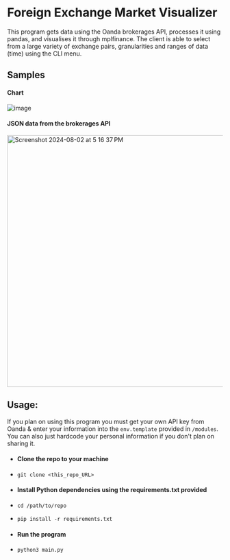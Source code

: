 # Foreign Exchange Market Visualizer 

This program gets data using the Oanda brokerages API, processes it using pandas, and visualises it through mplfinance. The client is able to select from a large variety of exchange pairs, granularities and ranges of data (time) using the CLI menu.

## Samples
#### Chart
![image](https://github.com/user-attachments/assets/173b9438-6994-430e-9a9f-3443680f42cc)
#### JSON data from the brokerages API
<img width="587" alt="Screenshot 2024-08-02 at 5 16 37 PM" src="https://github.com/user-attachments/assets/a5248305-9617-4c81-b374-b981658889f9">



## Usage:
If you plan on using this program you must get your own API key from Oanda & enter your information into the `env.template` provided in `/modules`.
You can also just hardcode your personal information if you don't plan on sharing it.   

  

- #### Clone the repo to your machine
  
- `git clone <this_repo_URL>`  


- #### Install Python dependencies using the requirements.txt provided

- `cd /path/to/repo`

- `pip install -r requirements.txt`

- #### Run the program

- `python3 main.py`
